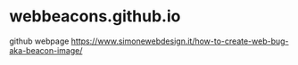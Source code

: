 # webbeacons.github.io
github webpage
https://www.simonewebdesign.it/how-to-create-web-bug-aka-beacon-image/
